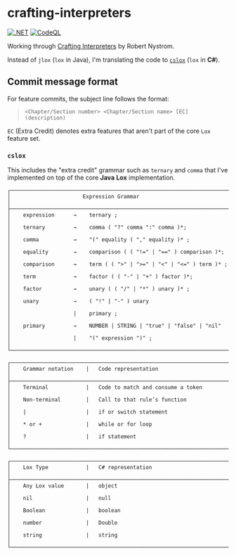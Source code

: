 # crafting-interpreters

[![.NET](https://github.com/ccb012100/crafting-interpreters/actions/workflows/dotnet.yml/badge.svg)](https://github.com/ccb012100/crafting-interpreters/actions/workflows/dotnet.yml)
[![CodeQL](https://github.com/ccb012100/crafting-interpreters/actions/workflows/codeql.yml/badge.svg)](https://github.com/ccb012100/crafting-interpreters/actions/workflows/codeql.yml)

Working through [Crafting Interpreters](https://craftinginterpreters.com/) by Robert Nystrom.

Instead of `jlox` (`lox` in Java), I'm translating the code to [`cslox`](/cslox/) (`lox` in **C#**).

## Commit message format

For feature commits, the subject line follows the format:

> `<Chapter/Section number> <Chapter/Section name> [EC] (description)`

`EC` (Extra Credit) denotes extra features that aren't part of the core `Lox` feature set.

### `cslox`

This includes the "extra credit" grammar such as `ternary` and `comma` that I've implemented on top of the core **Java** **Lox** implementation.

```console
┌──────────────────────────────────────────────────────────────────────────┐
│                       Expression Grammar                                 │
├──────────────────────────────────────────────────────────────────────────┤
│    expression      →    ternary ;                                        │
│    ternary         →    comma ( "?" comma ":" comma )*;                  │
│    comma           →    "(" equality ( "," equality )* ;                 │
│    equality        →    comparison ( ( "!=" | "==" ) comparison )*;      │
│    comparison      →    term ( ( ">" | ">=" | "<" | "<=" ) term )* ;     │
│    term            →    factor ( ( "-" | "+" ) factor )*;                │
│    factor          →    unary ( ( "/" | "*" ) unary )* ;                 │
│    unary           →    ( "!" | "-" ) unary                              │
│                    |    primary ;                                        │
│    primary         →    NUMBER | STRING | "true" | "false" | "nil"       │
│                    |    "(" expression ")" ;                             │
└──────────────────────────────────────────────────────────────────────────┘

┌──────────────────────────────────────────────────────────────────────────┐
│    Grammar notation    |   Code representation                           │
├──────────────────────────────────────────────────────────────────────────┤
│    Terminal            |   Code to match and consume a token             │
│    Non-terminal        |   Call to that rule’s function                  │
│    |                   |   if or switch statement                        │
│    * or +              |   while or for loop                             │
│    ?                   |   if statement                                  │
└──────────────────────────────────────────────────────────────────────────┘

┌──────────────────────────────────────────────────────────────────────────┐
│    Lox Type            |   C# representation                             │
├──────────────────────────────────────────────────────────────────────────┤
│    Any Lox value       |   object                                        │
│    nil                 |   null                                          │
│    Boolean             |   boolean                                       │
│    number              |   Double                                        │
│    string              |   string                                        │
└──────────────────────────────────────────────────────────────────────────┘
```
